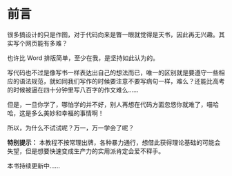 前言
===

很多搞设计的只是作图，对于代码向来是瞥一眼就觉得是天书，因此再无兴趣。其实写个网页能有多难？

也许比 Word 排版简单，至少在我，是坚持如此认为的。

写代码也不过是像写书一样表达出自己的想法而已，唯一的区别就是要遵守一些相应的语法规范，就如同我们写作的时候要注意不要写病句一样，难么？还能比高考的时候被逼在四十分钟里写八百字的作文难么……

但是，一旦你学了，哪怕学的并不好，别人再想在代码方面忽悠你就难了，喵哈哈，这是多么美妙和幸福的事情啊！

所以，为什么不试试呢？万一，万一学会了呢？

**特别提示：** 本教程不按常理出牌，各种暴力通行，想借此获得理论基础的可能会失望，但是想要快速变成生产力的实用派肯定会爱不释手。

本书持续更新中……